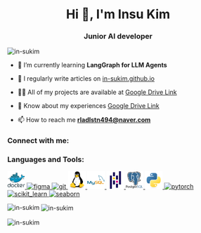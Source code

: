 <h1 align="center">Hi 👋, I'm Insu Kim</h1>
<h3 align="center">Junior AI developer</h3>

<p align="left"> <img src="https://komarev.com/ghpvc/?username=in-sukim&label=Profile%20views&color=0e75b6&style=flat" alt="in-sukim" /> </p>

- 🌱 I’m currently learning **LangGraph for LLM Agents**

- 📝 I regularly write articles on [in-sukim.github.io](in-sukim.github.io)

- 👨‍💻 All of my projects are available at [Google Drive Link](https://drive.google.com/drive/folders/1ZXhSxAxCsxvVBpLgjThuOCdApdQIEQkY?usp=sharing)

- 📄 Know about my experiences [Google Drive Link](https://drive.google.com/drive/folders/1ZXhSxAxCsxvVBpLgjThuOCdApdQIEQkY?usp=sharing)

- 📫 How to reach me **rladlstn494@naver.com**

<h3 align="left">Connect with me:</h3>
<p align="left">
</p>

<h3 align="left">Languages and Tools:</h3>
<p align="left"> <a href="https://www.docker.com/" target="_blank" rel="noreferrer"> <img src="https://raw.githubusercontent.com/devicons/devicon/master/icons/docker/docker-original-wordmark.svg" alt="docker" width="40" height="40"/> </a> <a href="https://www.figma.com/" target="_blank" rel="noreferrer"> <img src="https://www.vectorlogo.zone/logos/figma/figma-icon.svg" alt="figma" width="40" height="40"/> </a> <a href="https://git-scm.com/" target="_blank" rel="noreferrer"> <img src="https://www.vectorlogo.zone/logos/git-scm/git-scm-icon.svg" alt="git" width="40" height="40"/> </a> <a href="https://www.linux.org/" target="_blank" rel="noreferrer"> <img src="https://raw.githubusercontent.com/devicons/devicon/master/icons/linux/linux-original.svg" alt="linux" width="40" height="40"/> </a> <a href="https://www.mysql.com/" target="_blank" rel="noreferrer"> <img src="https://raw.githubusercontent.com/devicons/devicon/master/icons/mysql/mysql-original-wordmark.svg" alt="mysql" width="40" height="40"/> </a> <a href="https://pandas.pydata.org/" target="_blank" rel="noreferrer"> <img src="https://raw.githubusercontent.com/devicons/devicon/2ae2a900d2f041da66e950e4d48052658d850630/icons/pandas/pandas-original.svg" alt="pandas" width="40" height="40"/> </a> <a href="https://www.postgresql.org" target="_blank" rel="noreferrer"> <img src="https://raw.githubusercontent.com/devicons/devicon/master/icons/postgresql/postgresql-original-wordmark.svg" alt="postgresql" width="40" height="40"/> </a> <a href="https://www.python.org" target="_blank" rel="noreferrer"> <img src="https://raw.githubusercontent.com/devicons/devicon/master/icons/python/python-original.svg" alt="python" width="40" height="40"/> </a> <a href="https://pytorch.org/" target="_blank" rel="noreferrer"> <img src="https://www.vectorlogo.zone/logos/pytorch/pytorch-icon.svg" alt="pytorch" width="40" height="40"/> </a> <a href="https://scikit-learn.org/" target="_blank" rel="noreferrer"> <img src="https://upload.wikimedia.org/wikipedia/commons/0/05/Scikit_learn_logo_small.svg" alt="scikit_learn" width="40" height="40"/> </a> <a href="https://seaborn.pydata.org/" target="_blank" rel="noreferrer"> <img src="https://seaborn.pydata.org/_images/logo-mark-lightbg.svg" alt="seaborn" width="40" height="40"/> </a> </p>

<p><img align="left" src="https://github-readme-stats.vercel.app/api/top-langs?username=in-sukim&show_icons=true&locale=en&layout=compact" alt="in-sukim" /></p>

<p>&nbsp;<img align="center" src="https://github-readme-stats.vercel.app/api?username=in-sukim&show_icons=true&locale=en" alt="in-sukim" /></p>

<p><img align="center" src="https://github-readme-streak-stats.herokuapp.com/?user=in-sukim&" alt="in-sukim" /></p>
